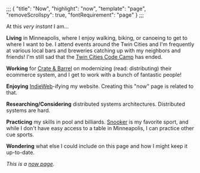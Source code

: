 ;;;
{
	"title": "Now",
	"highlight": "now",
	"template": "page",
	"removeScrollspy": true,
	"fontRequirement": "page"
}
;;;

At this _very instant_ I am...

**Living** in Minneapolis, where I enjoy walking, biking, or canoeing to get to where I want to be. I attend events around the Twin Cities and I'm frequently at various local bars and breweries catching up with my neighbors and friends! I'm still sad that the [Twin Cities Code Camp](https://twincitiescodecamp.com/) has ended.

**Working** for [Crate & Barrel](https://www.crateandbarrel.com) on modernizing (read: distributing) their ecommerce system, and I get to work with a bunch of fantastic people!

**Enjoying** [IndieWeb](https://indieweb.org/)-ifying my website. Creating this "now" page is related to that.

**Researching/Considering** distributed systems architectures. Distributed systems are hard.

**Practicing** my skills in pool and billiards. [Snooker](https://en.wikipedia.org/wiki/Snooker) is my favorite sport, and while I don't have easy access to a table in Minneapolis, I can practice other cue sports.

**Wondering** what else I could include on this page and how I might keep it up-to-date.

_This is a [now page](https://nownownow.com/about)._
